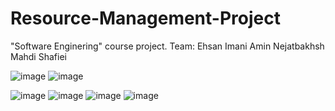 # Resource-Management-Project

"Software Enginering" course project. 
Team:
Ehsan Imani
Amin Nejatbakhsh
Mahdi Shafiei 

![image](https://github.com/qiisziilbash/Resource-Management-System/blob/master/Screenshots/2.png)
![image](https://github.com/qiisziilbash/Resource-Management-System/blob/master/Screenshots/1.png)

![image](https://github.com/qiisziilbash/Resource-Management-System/blob/master/Screenshots/3.png)
![image](https://github.com/qiisziilbash/Resource-Management-System/blob/master/Screenshots/4.png)
![image](https://github.com/qiisziilbash/Resource-Management-System/blob/master/Screenshots/5.png)
![image](https://github.com/qiisziilbash/Resource-Management-System/blob/master/Screenshots/6.png)
